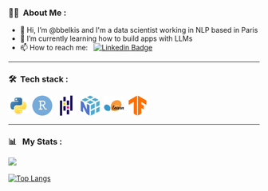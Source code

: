 ### :woman_technologist: &nbsp;About Me :

- 👋 Hi, I’m @bbelkis and I'm a data scientist working in NLP based in Paris
- 🌱 I’m currently learning how to build apps with LLMs
- 📫 How to reach me: &nbsp; [![Linkedin Badge](https://img.shields.io/badge/-belkisbaccar-blue?style=flat&logo=Linkedin&logoColor=white)](https://www.linkedin.com/in/belkisbaccar/)
---

### 🛠 &nbsp;Tech stack :
<img src="https://github.com/devicons/devicon/blob/master/icons/python/python-original.svg" title="Python" alt="Python" width="40" height="40"/>&nbsp;
<img src="https://github.com/devicons/devicon/blob/master/icons/rstudio/rstudio-original.svg" title="R" alt="Rstudio" width="40" height="40"/>&nbsp;
<img src="https://github.com/devicons/devicon/blob/master/icons/pandas/pandas-original.svg" title="Pandas" alt="Pandas" width="40" height="40"/>&nbsp;
<img src="https://github.com/devicons/devicon/blob/master/icons/numpy/numpy-original.svg" title="Numpy" alt="Numpy" width="40" height="40"/>&nbsp;
<img src="https://github.com/devicons/devicon/blob/master/icons/scikitlearn/scikitlearn-original.svg" title="scikitlearn" alt="scikitlearn" width="40" height="40"/>&nbsp;
<img src="https://github.com/devicons/devicon/blob/master/icons/tensorflow/tensorflow-original.svg" title="tensorflow" alt="tensorflow" width="40" height="40"/>&nbsp;

---
### 📊 &nbsp; My Stats :
![](https://github-readme-streak-stats.herokuapp.com/?user=@bbelkis&theme=dark&hide_border=false)<br/>

[![Top Langs](https://github-readme-stats.vercel.app/api/top-langs/?username=bbelkis&layout=compact&theme=vision-friendly-dark)](https://github.com/anuraghazra/github-readme-stats)


<!---
bbelkis/bbelkis is a ✨ special ✨ repository because its `README.md` (this file) appears on your GitHub profile.
You can click the Preview link to take a look at your changes.
--->
